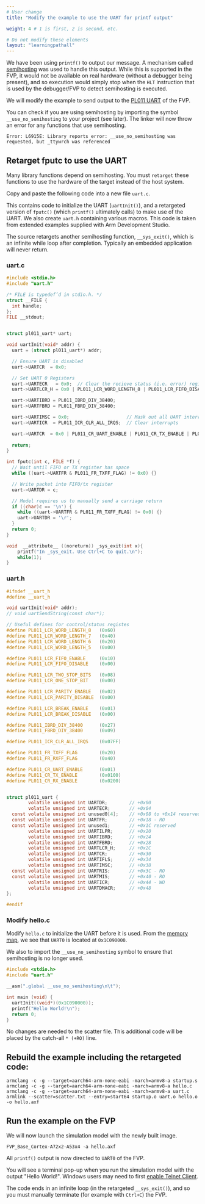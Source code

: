 ```yaml
---
# User change
title: "Modify the example to use the UART for printf output"

weight: 4 # 1 is first, 2 is second, etc.

# Do not modify these elements
layout: "learningpathall"
---
```

We have been using `printf()` to output our message. A mechanism called [semihosting](https://developer.arm.com/documentation/100966/latest/Getting-Started-with-Fixed-Virtual-Platforms/FVP-debug) was used to handle this output. While this is supported in the FVP, it would not be available on real hardware (without a debugger being present), and so execution would simply stop when the `HLT` instruction that is used by the debugger/FVP to detect semihosting is executed.

We will modify the example to send output to the [PL011 UART](https://developer.arm.com/documentation/ddi0183) of the FVP.

You can check if you are using semihosting by importing the symbol `__use_no_semihosting` to your project (see later). The linker will now throw an error for any functions that use semihosting.
```
Error: L6915E: Library reports error: __use_no_semihosting was requested, but _ttywrch was referenced
```
## Retarget fputc to use the UART

Many library functions depend on semihosting. You must `retarget` these functions to use the hardware of the target instead of the host system.

Copy and paste the following code into a new file `uart.c`.

This contains code to initialize the UART (`uartInit()`), and a retargeted version of `fputc()` (which `printf()` ultimately calls) to make use of the UART. We also create `uart.h` containing various macros. This code is taken from extended examples supplied with Arm Development Studio.

The source retargets another semihosting function, `__sys_exit()`, which is an infinite while loop after completion. Typically an embedded application will never return.

### uart.c
```C
#include <stdio.h>
#include "uart.h"

/* FILE is typedef’d in stdio.h. */
struct __FILE {
  int handle;
};
FILE __stdout;


struct pl011_uart* uart;

void uartInit(void* addr) {
  uart = (struct pl011_uart*) addr;

  // Ensure UART is disabled
  uart->UARTCR  = 0x0;

  // Set UART 0 Registers
  uart->UARTECR   = 0x0;  // Clear the recieve status (i.e. error) register
  uart->UARTLCR_H = 0x0 | PL011_LCR_WORD_LENGTH_8 | PL011_LCR_FIFO_DISABLE | PL011_LCR_ONE_STOP_BIT | PL011_LCR_PARITY_DISABLE | PL011_LCR_BREAK_DISABLE;

  uart->UARTIBRD = PL011_IBRD_DIV_38400;
  uart->UARTFBRD = PL011_FBRD_DIV_38400;

  uart->UARTIMSC = 0x0;                     // Mask out all UART interrupts
  uart->UARTICR  = PL011_ICR_CLR_ALL_IRQS;  // Clear interrupts

  uart->UARTCR  = 0x0 | PL011_CR_UART_ENABLE | PL011_CR_TX_ENABLE | PL011_CR_RX_ENABLE;
  
  return;
}

int fputc(int c, FILE *f) {
  // Wait until FIFO or TX register has space
  while ((uart->UARTFR & PL011_FR_TXFF_FLAG) != 0x0) {}

  // Write packet into FIFO/tx register
  uart->UARTDR = c;

  // Model requires us to manually send a carriage return
  if ((char)c == '\n') {
    while ((uart->UARTFR & PL011_FR_TXFF_FLAG) != 0x0) {}
    uart->UARTDR = '\r';
  }
  return 0;
}

void  __attribute__ ((noreturn)) _sys_exit(int x){
	printf("In _sys_exit. Use Ctrl+C to quit.\n");
	while(1);
}
```
### uart.h
```C
#ifndef __uart_h
#define __uart_h

void uartInit(void* addr);
// void uartSendString(const char*);

// Useful defines for control/status registes
#define PL011_LCR_WORD_LENGTH_8   (0x60)
#define PL011_LCR_WORD_LENGTH_7   (0x40)
#define PL011_LCR_WORD_LENGTH_6   (0x20)
#define PL011_LCR_WORD_LENGTH_5   (0x00)

#define PL011_LCR_FIFO_ENABLE     (0x10)
#define PL011_LCR_FIFO_DISABLE    (0x00)

#define PL011_LCR_TWO_STOP_BITS   (0x08)
#define PL011_LCR_ONE_STOP_BIT    (0x00)

#define PL011_LCR_PARITY_ENABLE   (0x02)
#define PL011_LCR_PARITY_DISABLE  (0x00)

#define PL011_LCR_BREAK_ENABLE    (0x01)
#define PL011_LCR_BREAK_DISABLE   (0x00)

#define PL011_IBRD_DIV_38400      (0x27)
#define PL011_FBRD_DIV_38400      (0x09)

#define PL011_ICR_CLR_ALL_IRQS    (0x07FF)

#define PL011_FR_TXFF_FLAG        (0x20)
#define PL011_FR_RXFF_FLAG        (0x40)

#define PL011_CR_UART_ENABLE      (0x01)
#define PL011_CR_TX_ENABLE        (0x0100)
#define PL011_CR_RX_ENABLE        (0x0200)


struct pl011_uart {
        volatile unsigned int UARTDR;        // +0x00
        volatile unsigned int UARTECR;       // +0x04
  const volatile unsigned int unused0[4];    // +0x08 to +0x14 reserved
  const volatile unsigned int UARTFR;        // +0x18 - RO
  const volatile unsigned int unused1;       // +0x1C reserved
        volatile unsigned int UARTILPR;      // +0x20
        volatile unsigned int UARTIBRD;      // +0x24
        volatile unsigned int UARTFBRD;      // +0x28
        volatile unsigned int UARTLCR_H;     // +0x2C
        volatile unsigned int UARTCR;        // +0x30
        volatile unsigned int UARTIFLS;      // +0x34
        volatile unsigned int UARTIMSC;      // +0x38
  const volatile unsigned int UARTRIS;       // +0x3C - RO
  const volatile unsigned int UARTMIS;       // +0x40 - RO
        volatile unsigned int UARTICR;       // +0x44 - WO
        volatile unsigned int UARTDMACR;     // +0x48
};

#endif
```
### Modify hello.c

Modify `hello.c` to initialize the UART before it is used. From the [memory map](https://developer.arm.com/documentation/100964/latest/Base-Platform/Base---memory/Base-Platform-memory-map), we see that `UART0` is located at `0x1C090000`.

 We also to import the `__use_no_semihosting` symbol to ensure that semihosting is no longer used.

```C
#include <stdio.h>
#include "uart.h"

__asm(".global __use_no_semihosting\n\t");

int main (void) {
  uartInit((void*)(0x1C090000));
  printf("Hello World!\n");
  return 0;
}
```
No changes are needed to the scatter file. This additional code will be placed by the catch-all `* (+RO)` line.

## Rebuild the example including the retargeted code:
```console
armclang -c -g --target=aarch64-arm-none-eabi -march=armv8-a startup.s
armclang -c -g --target=aarch64-arm-none-eabi -march=armv8-a hello.c
armclang -c -g --target=aarch64-arm-none-eabi -march=armv8-a uart.c
armlink --scatter=scatter.txt --entry=start64 startup.o uart.o hello.o -o hello.axf
```

## Run the example on the FVP

We will now launch the simulation model with the newly built image. 
```console
FVP_Base_Cortex-A72x2-A53x4 -a hello.axf
```
All `printf()` output is now directed to `UART0` of the FVP.

You will see a terminal pop-up when you run the simulation model with the output "Hello World!". Windows users may need to first [enable Telnet Client](https://social.technet.microsoft.com/wiki/contents/articles/38433.windows-10-enabling-telnet-client.aspx).

The code ends in an infinite loop (in the retargeted `__sys_exit()`), and so you must manually terminate (for example with `Ctrl+C`) the FVP.
